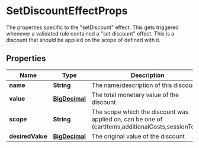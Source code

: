 

# SetDiscountEffectProps

The properties specific to the \"setDiscount\" effect. This gets triggered whenever a validated rule contained a \"set discount\" effect. This is a discount that should be applied on the scope of defined with it.
## Properties

Name | Type | Description | Notes
------------ | ------------- | ------------- | -------------
**name** | **String** | The name/description of this discount | 
**value** | [**BigDecimal**](BigDecimal.md) | The total monetary value of the discount | 
**scope** | **String** | The scope which the discount was applied on, can be one of (cartItems,additionalCosts,sessionTotal) |  [optional]
**desiredValue** | [**BigDecimal**](BigDecimal.md) | The original value of the discount |  [optional]



